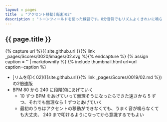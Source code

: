 ```yaml
---
layout : pages
title  : "アクセント移動(高速)02"
description : "トーンフィールドを使った練習です。8分音符でもリズムよくきれいに鳴らせるように練習しましょう。"
---
```


## {{ page.title }}

{% capture url %}{{ site.github.url }}{% link _pages/Scores/0020/images/02.svg %}{% endcapture %}
{% assign caption = '' | markdownify %}
{% include thumbnail.html url=url caption=caption %}


* [リムを叩く02]({{site.github.url}}{% link _pages/Scores/0019/02.md %}) の2倍速版
* BPM 80 から 240 に段階的にあげていく
  * 10 ずつ BPM をあげていって無理そうになったらできた速さから 5 ずつ、それでも無理なら 1 ずつとあげていく
  * 最初のうちはアクセントの移動ができなくても、うまく音が鳴らなくても大丈夫、 240 まで叩けるようになってから意識するでもよい